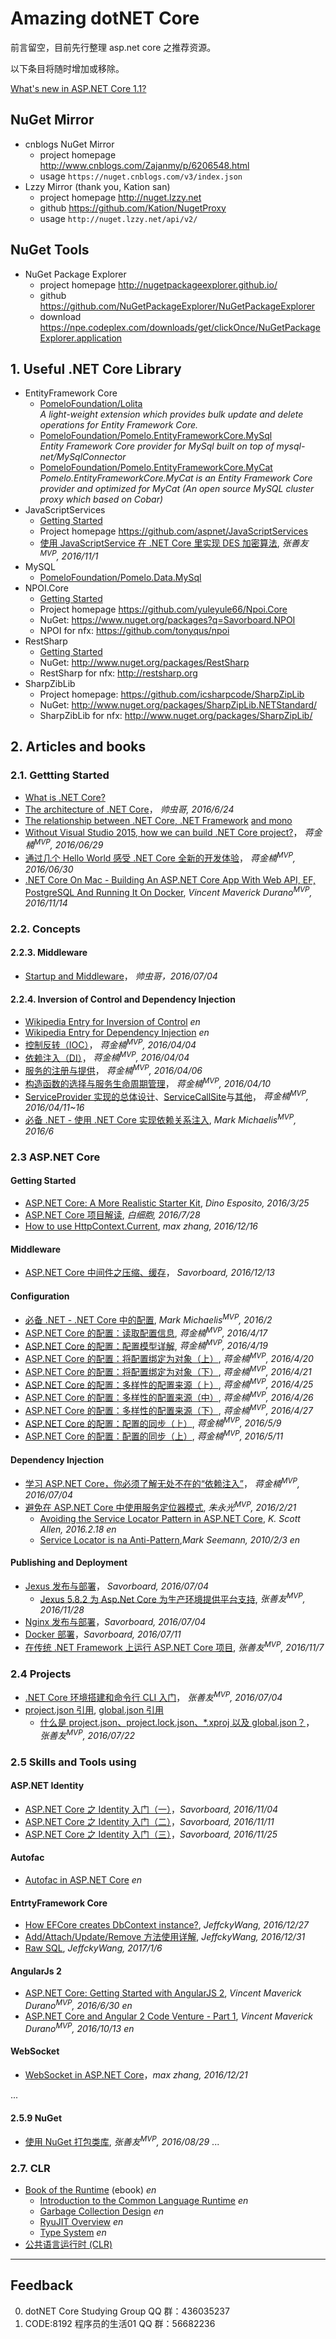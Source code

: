 # Amazing dotNET Core #

前言留空，目前先行整理 asp.net core 之推荐资源。

以下条目将随时增加或移除。

[What's new in ASP.NET Core 1.1?](http://www.cnblogs.com/shanyou/p/6092372.html)

## NuGet Mirror ##
+ cnblogs NuGet Mirror
    + project homepage http://www.cnblogs.com/Zajanmy/p/6206548.html
    + usage `https://nuget.cnblogs.com/v3/index.json`
+ Lzzy Mirror (thank you, Kation san)
    + project homepage http://nuget.lzzy.net
    + github https://github.com/Kation/NugetProxy
    + usage `http://nuget.lzzy.net/api/v2/`

## NuGet Tools ##
+ NuGet Package Explorer
    + project homepage http://nugetpackageexplorer.github.io/
    + github https://github.com/NuGetPackageExplorer/NuGetPackageExplorer
    + download https://npe.codeplex.com/downloads/get/clickOnce/NuGetPackageExplorer.application

## 1. Useful .NET Core Library ##

+ EntityFramework Core
    + [PomeloFoundation/Lolita](https://github.com/PomeloFoundation/Lolita)<br />*A light-weight extension which provides bulk update and delete operations for Entity Framework Core.*
    + [PomeloFoundation/Pomelo.EntityFrameworkCore.MySql](https://github.com/PomeloFoundation/Pomelo.EntityFrameworkCore.MySql)<br />*Entity Framework Core provider for MySql built on top of mysql-net/MySqlConnector*
    + [PomeloFoundation/Pomelo.EntityFrameworkCore.MyCat](https://github.com/PomeloFoundation/Pomelo.EntityFrameworkCore.MyCat)<br />*Pomelo.EntityFrameworkCore.MyCat is an Entity Framework Core provider and optimized for MyCat (An open source MySQL cluster proxy which based on Cobar)*
+ JavaScriptServices
    + [Getting Started](http://www.cnblogs.com/savorboard/p/dotnet-javascript-services.html)
    + Project homepage https://github.com/aspnet/JavaScriptServices
    + [使用 JavaScriptService 在 .NET Core 里实现 DES 加密算法](http://www.cnblogs.com/shanyou/p/6014352.html), *张善友<sup>MVP</sup>, 2016/11/1*
+ MySQL
    + [PomeloFoundation/Pomelo.Data.MySql](https://github.com/PomeloFoundation/Pomelo.Data.MySql)
+ NPOI.Core
    + [Getting Started](http://www.cnblogs.com/savorboard/p/netcore-npoi.html)
    + Project homepage https://github.com/yuleyule66/Npoi.Core
    + NuGet: https://www.nuget.org/packages?q=Savorboard.NPOI
    + NPOI for nfx: https://github.com/tonyqus/npoi
+ RestSharp
    + [Getting Started](http://restsharp.org)
    + NuGet: http://www.nuget.org/packages/RestSharp
    + RestSharp for nfx: http://restsharp.org
+ SharpZibLib
    + Project homepage: https://github.com/icsharpcode/SharpZipLib
    + NuGet: http://www.nuget.org/packages/SharpZipLib.NETStandard/
    + SharpZibLib for nfx: http://www.nuget.org/packages/SharpZipLib/


## 2. Articles and books ##

### 2.1. Gettting Started ###
+ [What is .NET Core?](http://www.cnblogs.com/Wddpct/p/5694596.html)
+ [The architecture of .NET Core](http://www.cnblogs.com/vipyoumay/p/5613373.html)， *帅虫哥, 2016/6/24*
+ [The relationship between .NET Core, .NET Framework](http://www.cnblogs.com/vipyoumay/p/5603928.html) [and mono](http://www.cnblogs.com/shanyou/p/4295163.html)
+ [Without Visual Studio 2015, how we can build .NET Core project?](http://www.cnblogs.com/artech/p/scaffolding-net-core.html)， *蒋金楠<sup>MVP</sup>, 2016/06/29*
+ [通过几个 Hello World 感受 .NET Core 全新的开发体验](http://www.cnblogs.com/artech/p/net-core-hello-world.html)， *蒋金楠<sup>MVP</sup>, 2016/06/30*
+ [.NET Core On Mac - Building An ASP.NET Core App With Web API, EF, PostgreSQL And Running It On Docker](https://www.codeproject.com/Articles/1155738/NET-Core-On-Mac-Building-An-ASP-NET-Core-App-With), *Vincent Maverick Durano<sup>MVP</sup>, 2016/11/14*

### 2.2. Concepts ###

#### 2.2.3. Middleware ####
+ [Startup and Middleware](http://www.cnblogs.com/vipyoumay/p/5640645.html)， *帅虫哥，2016/07/04*

#### 2.2.4. Inversion of Control and Dependency Injection ####
+ [Wikipedia Entry for Inversion of Control](https://en.wikipedia.org/wiki/Inversion_of_control) *en*
+ [Wikipedia Entry for Dependency Injection](https://en.wikipedia.org/wiki/Dependency_injection) *en*
+ [控制反转（IOC）](http://www.cnblogs.com/artech/p/asp-net-core-di-ioc.html)， *蒋金楠<sup>MVP</sup>, 2016/04/04*
+ [依赖注入（DI）](http://www.cnblogs.com/artech/p/asp-net-core-di-di.html)， *蒋金楠<sup>MVP</sup>, 2016/04/04*
+ [服务的注册与提供](http://www.cnblogs.com/artech/p/asp-net-core-di-register.html)， *蒋金楠<sup>MVP</sup>, 2016/04/06*
+ [构造函数的选择与服务生命周期管理](http://www.cnblogs.com/artech/p/asp-net-core-di-life-time.html)， *蒋金楠<sup>MVP</sup>, 2016/04/10*
+ [ServiceProvider 实现的总体设计](http://www.cnblogs.com/artech/p/asp-net-core-di-service-provider-1.html)、[ServiceCallSite](http://www.cnblogs.com/artech/p/asp-net-core-di-service-provider-2.html)与[其他](http://www.cnblogs.com/artech/p/asp-net-core-di-service-provider-3.html)， *蒋金楠<sup>MVP</sup>, 2016/04/11~16*
+ [必备 .NET - 使用 .NET Core 实现依赖关系注入](https://msdn.microsoft.com/magazine/mt707634), *Mark Michaelis<sup>MVP</sup>, 2016/6*

### 2.3 ASP.NET Core ###

#### Getting Started ####
+ [ASP.NET Core: A More Realistic Starter Kit](https://www.simple-talk.com/dotnet/asp-net/asp-net-core-a-more-realistic-starter-kit/), *Dino Esposito, 2016/3/25*
+ [ASP.NET Core 项目解读](http://www.cnblogs.com/Wddpct/p/5713986.html), *白细胞, 2016/7/28*
+ [How to use HttpContext.Current](http://www.cnblogs.com/maxzhang1985/p/6186455.html), *max zhang, 2016/12/16*

#### Middleware ####
+ [ASP.NET Core 中间件之压缩、缓存](http://www.cnblogs.com/savorboard/p/aspnetcore-response-compression-caching.html)， *Savorboard, 2016/12/13*

#### Configuration ####
+ [必备 .NET - .NET Core 中的配置](https://msdn.microsoft.com/magazine/mt632279), *Mark Michaelis<sup>MVP</sup>, 2016/2*
+ [ASP.NET Core 的配置：读取配置信息](http://www.cnblogs.com/artech/p/asp-net-core-config-01.html), *蒋金楠<sup>MVP</sup>, 2016/4/17*
+ [ASP.NET Core 的配置：配置模型详解](http://www.cnblogs.com/artech/p/asp-net-core-config-02.html), *蒋金楠<sup>MVP</sup>, 2016/4/19*
+ [ASP.NET Core 的配置：将配置绑定为对象（上）](http://www.cnblogs.com/artech/p/asp-net-core-config-03.html), *蒋金楠<sup>MVP</sup>, 2016/4/20*
+ [ASP.NET Core 的配置：将配置绑定为对象（下）](http://www.cnblogs.com/artech/p/asp-net-core-config-04.html), *蒋金楠<sup>MVP</sup>, 2016/4/21*
+ [ASP.NET Core 的配置：多样性的配置来源（上）](http://www.cnblogs.com/artech/p/asp-net-core-config-4-1.html), *蒋金楠<sup>MVP</sup>, 2016/4/25*
+ [ASP.NET Core 的配置：多样性的配置来源（中）](http://www.cnblogs.com/artech/p/asp-net-core-config-4-2.html), *蒋金楠<sup>MVP</sup>, 2016/4/26*
+ [ASP.NET Core 的配置：多样性的配置来源（下）](http://www.cnblogs.com/artech/p/asp-net-core-config-4-3.html), *蒋金楠<sup>MVP</sup>, 2016/4/27*
+ [ASP.NET Core 的配置：配置的同步（上）](http://www.cnblogs.com/artech/p/asp-net-core-config-5-1.html), *蒋金楠<sup>MVP</sup>, 2016/5/9*
+ [ASP.NET Core 的配置：配置的同步（上）](http://www.cnblogs.com/artech/p/asp-net-core-config-5-2.html), *蒋金楠<sup>MVP</sup>, 2016/5/11*


#### Dependency Injection ####
+ [学习 ASP.NET Core，你必须了解无处不在的“依赖注入”](http://www.cnblogs.com/artech/p/dependency-injection-in-asp-net-core.html)， *蒋金楠<sup>MVP</sup>, 2016/07/04*
+ [避免在 ASP.NET Core 中使用服务定位器模式](http://www.cnblogs.com/redmoon/p/5205488.html), *朱永光<sup>MVP</sup>, 2016/2/21*
    + [Avoiding the Service Locator Pattern in ASP.NET Core](http://odetocode.com/blogs/scott/archives/2016/2/18/avoiding-the-service-locator-pattern-in-asp-net-core.aspx), *K. Scott Allen, 2016.2.18* *en*
    + [Service Locator is na Anti-Pattern](http://blog.ploeh.dk/2010/02/03/ServiceLocatorisanAnti-Pattern/),*Mark Seemann, 2010/2/3* *en*

#### Publishing and Deployment ####
+ [Jexus 发布与部署](http://www.cnblogs.com/savorboard/p/dot-net-linux-jexus.html)， *Savorboard, 2016/07/04*
    + [Jexus 5.8.2 为 Asp.Net Core 为生产环境提供平台支持](http://www.cnblogs.com/shanyou/p/jexus582.html), *张善友<sup>MVP</sup>, 2016/11/28*
+ [Nginx 发布与部署](http://www.cnblogs.com/savorboard/p/dotnet-core-publish-nginx.html)，*Savorboard, 2016/07/04*
+ [Docker 部署](http://www.cnblogs.com/savorboard/p/dotnetcore-docker.html)，*Savorboard, 2016/07/11*
+ [在传统 .NET Framework 上运行 ASP.NET Core 项目](http://www.cnblogs.com/shanyou/p/6036574.html), *张善友<sup>MVP</sup>, 2016/11/7*


### 2.4 Projects ###
+ [.NET Core 环境搭建和命令行 CLI 入门](http://www.cnblogs.com/shanyou/p/5636920.html)， *张善友<sup>MVP</sup>, 2016/07/04*
+ [project.json 引用](https://docs.microsoft.com/zh-cn/dotnet/articles/core/tools/project-json), [global.json 引用](https://docs.microsoft.com/zh-cn/dotnet/articles/core/tools/global-json)
    + [什么是 project.json、project.lock.json、*.xproj 以及 global.json？](http://www.cnblogs.com/shanyou/p/5693453.html)， *张善友<sup>MVP</sup>, 2016/07/22*

### 2.5 Skills and Tools using ###
#### ASP.NET Identity ####
+ [ASP.NET Core 之 Identity 入门（一）](http://www.cnblogs.com/savorboard/p/aspnetcore-identity.html)，*Savorboard, 2016/11/04*
+ [ASP.NET Core 之 Identity 入门（二）](http://www.cnblogs.com/savorboard/p/aspnetcore-identity2.html)，*Savorboard, 2016/11/11*
+ [ASP.NET Core 之 Identity 入门（三）](http://www.cnblogs.com/savorboard/p/aspnetcore-identity3.html)，*Savorboard, 2016/11/25*

#### Autofac ####
+ [Autofac in ASP.NET Core](http://docs.autofac.org/en/lastest/integration/aspnetcore.html) *en*

#### EntrtyFramework Core ####
+ [How EFCore creates DbContext instance?](http://www.cnblogs.com/CreateMyself/p/6224141.html), *JeffckyWang, 2016/12/27*
+ [Add/Attach/Update/Remove 方法使用详解](http://www.cnblogs.com/CreateMyself/p/6238455.html), *JeffckyWang, 2016/12/31*
+ [Raw SQL](http://www.cnblogs.com/CreateMyself/p/6254241.html), *JeffckyWang, 2017/1/6*

#### AngularJs 2 ####
+ [ASP.NET Core: Getting Started with AngularJS 2](https://www.codeproject.com/Articles/1105223/ASP-NET-Core-Getting-Started-with-AngularJS), *Vincent Maverick Durano<sup>MVP</sup>, 2016/6/30* *en*
+ [ASP.NET Core and Angular 2 Code Venture - Part 1](https://www.codeproject.com/articles/1124864/asp-net-core-and-angular-code-venture-part), *Vincent Maverick Durano<sup>MVP</sup>, 2016/10/13* *en*

#### WebSocket #####
+ [WebSocket in ASP.NET Core](http://www.cnblogs.com/maxzhang1985/p/6208165.html)，*max zhang, 2016/12/21*

...

#### 2.5.9 NuGet ####
+ [使用 NuGet 打包类库](http://www.cnblogs.com/shanyou/p/5814683.html), *张善友<sup>MVP</sup>, 2016/08/29*
...

### 2.7. CLR ###
+ [Book of the Runtime](https://github.com/dotnet/coreclr/blob/master/Documentation/botr/README.md) (ebook) *en*
    + [Introduction to the Common Language Runtime](https://github.com/dotnet/coreclr/blob/master/Documentation/botr/intro-to-clr.md) *en*
    + [Garbage Collection Design](https://github.com/dotnet/coreclr/blob/master/Documentation/botr/garbage-collection.md) *en*
    + [RyuJIT Overview](https://github.com/dotnet/coreclr/blob/master/Documentation/botr/ryujit-overview.md) *en*
    + [Type System](https://github.com/dotnet/coreclr/blob/master/Documentation/botr/type-system.md) *en*
+ [公共语言运行时 (CLR)](https://msdn.microsoft.com/library/8bs2ecf4.aspx)

* * *

## Feedback ##

0. dotNET Core Studying Group QQ 群：436035237
1. CODE:8192 程序员的生活01 QQ 群：56682236
